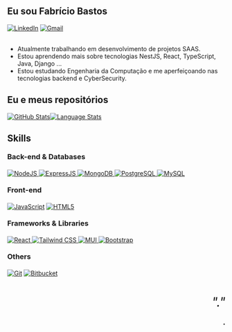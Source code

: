 ## Eu sou Fabrício Bastos

<div>
 <a href = "https://www.linkedin.com/in/fabricio-bastos-cardoso-a1837525b/"><img alt="LinkedIn" src="https://img.shields.io/badge/LinkedIn-0A66C2?style=for-the-badge&logo=LinkedIn&logoColor=white" /></a>
 <a href = "mailto:fabriciobc47@gmail.com"><img alt="Gmail" src="https://img.shields.io/badge/Gmail-EA4335?style=for-the-badge&logo=Gmail&logoColor=white" /></a>
</div>

<br />

-   Atualmente trabalhando em desenvolvimento de projetos SAAS.
-   Estou aprendendo mais sobre tecnologias NestJS, React, TypeScript, Java, Django ...
-   Estou estudando Engenharia da Computação e me aperfeiçoando nas tecnologias backend e CyberSecurity.

<h2 style="border: none !important">Eu e meus repositórios</h2>
<div>
 <div><a href="#"><img alt="GitHub Stats" src="https://github-readme-stats.vercel.app/api?username=FabCode100&show_icons=true&hide_border=true&theme=dark" /></a><a href="#"><img alt="Language Stats" src="https://github-readme-stats.vercel.app/api/top-langs/?username=FabCode100&layout=compact&theme=dark&hide_border=true" /></a></div>
</div>

<div> 
 
 <h2 style="border: none !important">Skills</h2>

 <h3 style="margin: 20px 0;border: none !important">Back-end & Databases</h3><p />

<div style="display: inline_block">
  <a href="https://nodejs.org/">
    <img src="https://img.shields.io/badge/NodeJS-%23339933.svg?&style=for-the-badge&logo=node.js&logoColor=white" alt="NodeJS"/>
  </a>
  <a href="https://expressjs.com/">
    <img src="https://img.shields.io/badge/ExpressJS-%23434343.svg?&style=for-the-badge&logo=express&logoColor=white" alt="ExpressJS"/>
  </a>
  <a href="https://www.mongodb.com/">
    <img src="https://img.shields.io/badge/MongoDB-%2347A248.svg?&style=for-the-badge&logo=mongodb&logoColor=white" alt="MongoDB"/>
  </a>
  <a href="https://www.postgresql.org/">
    <img src="https://img.shields.io/badge/PostgreSQL-%23336791.svg?&style=for-the-badge&logo=postgresql&logoColor=white" alt="PostgreSQL"/>
  </a>
  <a href="https://www.mysql.com/">
    <img src="https://img.shields.io/badge/MySQL-%23F29111.svg?&style=for-the-badge&logo=mysql&logoColor=black" alt="MySQL"/>
  </a>
</div>


 <h3 style="margin: 20px 0;border: none !important">Front-end</h3><p />

 <div style="display: inline_block">
   <a href="https://www.javascript.com/"><img src="https://img.shields.io/badge/JavaScript%20-%23F7DF1E.svg?&style=for-the-badge&logo=JavaScript&logoColor=black" alt="JavaScript"/></a>
   <a href="https://html.com/"><img src="https://img.shields.io/badge/HTML5%20-%23E34F26.svg?&style=for-the-badge&logo=HTML5&logoColor=black" alt="HTML5"/></a>
 </div></p>

 <h3 style="margin: 20px 0;border: none !important">Frameworks & Libraries</h3><p />

<div style="display: inline_block">
  <a href="https://reactjs.org/">
    <img src="https://img.shields.io/badge/React-%2361DAFB.svg?&style=for-the-badge&logo=react&logoColor=black" alt="React"/>
  </a>
  <a href="https://tailwindcss.com/">
    <img src="https://img.shields.io/badge/Tailwind_CSS-%2306B6D4.svg?&style=for-the-badge&logo=tailwindcss&logoColor=white" alt="Tailwind CSS"/>
  </a>
  <a href="https://mui.com/">
    <img src="https://img.shields.io/badge/MUI-%230081CB.svg?&style=for-the-badge&logo=mui&logoColor=white" alt="MUI"/>
  </a>
  <a href="https://getbootstrap.com/">
    <img src="https://img.shields.io/badge/Bootstrap-%237952B3.svg?&style=for-the-badge&logo=bootstrap&logoColor=white" alt="Bootstrap"/>
  </a>
</div>


 <h3 style="margin: 20px 0;border: none !important">Others</h3><p />

 <div style="display: inline_block">
   <a href="https://git-scm.com/"><img src="https://img.shields.io/badge/Git%20-%23F05032.svg?&style=for-the-badge&logo=Git&logoColor=white" alt="Git"/></a>
   <a href="https://bitbucket.org/"><img src="https://img.shields.io/badge/Bitbucket%20-%230052CC.svg?&style=for-the-badge&logo=Bitbucket&logoColor=white" alt="Bitbucket"/></a>
 </div>

</div>

<div style="margin: 40px 0; text-align: right;" align="right">
 <em style="font-size: 30px">"."</em>
 <p style="font-size: 18px; font-weight: bold;">.</p>
</div>
